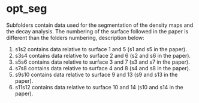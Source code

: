 # opt_seg

Subfolders contain data used for the segmentation of the density maps and the decay analysis.
The numbering of the surface followed in the paper is different than the folders numbering, description below:
1) s1s2 contains data relative to surface 1 and 5 (s1 and s5 in the paper).
2) s3s4 contains data relative to surface 2 and 6 (s2 and s6 in the paper).
3) s5s6 contains data relative to surface 3 and 7 (s3 and s7 in the paper).
4) s7s8 contains data relative to surface 4 and 8 (s4 and s8 in the paper).
5) s9s10 contains data relative to surface 9 and 13 (s9 and s13 in the paper).
6) s11s12 contains data relative to surface 10 and 14 (s10 and s14 in the paper).
